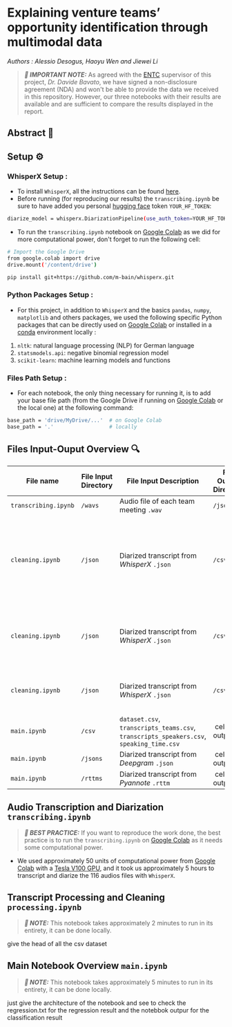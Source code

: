 # Explaining venture teams’ opportunity identification through multimodal data

*Authors : Alessio Desogus, Haoyu Wen and Jiewei Li*

> **_🔔 IMPORTANT NOTE:_** As agreed with the [ENTC](https://www.epfl.ch/labs/entc/) supervisor of this project, *Dr. Davide Bavato*, we have signed a non-disclosure agreement (NDA) and won't be able to provide the data we received in this repository. However, our three notebooks with their results are available and are sufficient to compare the results displayed in the report.
 
>
## Abstract 📝



## Setup ⚙️



### WhisperX Setup :
- To install `WhisperX`, all the instructions can be found [here](https://github.com/m-bain/whisperX/blob/main/README.md). 
-  Before running (for reproducing our results) the `transcribing.ipynb` be sure to have added you personal [hugging face](https://huggingface.co) token `YOUR_HF_TOKEN`: 
```bash
diarize_model = whisperx.DiarizationPipeline(use_auth_token=YOUR_HF_TOKEN, device=device)
```
- To run the `transcribing.ipynb` notebook on [Google Colab](https://colab.research.google.com) as we did for more computational power, don't forget to run the following cell: 
```bash
# Import the Google Drive
from google.colab import drive
drive.mount('/content/drive')
```

```bash
pip install git+https://github.com/m-bain/whisperx.git
```

### Python Packages Setup : 
- For this project, in addition to `WhisperX` and the basics `pandas`, `numpy`, `matplotlib` and others packages, we used the following specific Python packages that can be directly used on [Google Colab](https://colab.research.google.com) or installed in a [conda](https://docs.conda.io/projects/conda/en/latest/commands/install.html) environment locally :
1) `nltk`: natural language processing (NLP) for German language
2) `statsmodels.api`: negative binomial regression model
3) `scikit-learn`: machine learning models and functions

### Files Path Setup : 
- For each notebook, the only thing necessary for running it, is to add your base file path (from the Google Drive if running on [Google Colab](https://colab.research.google.com) or the local one) at the following command:
```bash
base_path = 'drive/MyDrive/...'  # on Google Colab
base_path = '.'                  # locally
```

## Files Input-Ouput Overview 🔍

| File name             | File Input Directory | File Input Description | File Output Directory | File Output Description | 
| --------------        | ----------     | ----------   | ---------- | ---------- |
| `transcribing.ipynb`     | `/wavs` | Audio file of each team meeting `.wav` | `/json`| Diarized transcript from *WhisperX* `.json`           
| `cleaning.ipynb`    | `/json`| Diarized transcript from *WhisperX*  `.json` | `/csv` | `transcripts_teams.csv`: Organized at the team level, this dataset is crafted for team-specific analyses. It provides the team identification numbers, initial transcripts, filtered transcripts, and final clean transcripts.       
| `cleaning.ipynb`    | `/json`| Diarized transcript from *WhisperX* `.json` | `/csv` | `transcripts_speakers.csv`: Organized at the speaker level is created for speaker-specific analyses. It offers a view of individual speaker contributions.
| `cleaning.ipynb`    | `/json`| Diarized transcript from *WhisperX* `.json` | `/csv` | `speaking_time.csv`: Provides a temporal perspective on team speakers continuous speaking duration.          
| `main.ipynb`    | `/csv` | `dataset.csv`, `transcripts_teams.csv`, `transcripts_speakers.csv`, `speaking_time.csv` | cell output | `WhisperX Benchmark`, `Negative Binomial Regression` Results and `Classification` Results
| `main.ipynb`    | `/jsons` | Diarized transcript from *Deepgram* `.json` | cell output | `Deepgram Benchmark` 
| `main.ipynb`    | `/rttms` | Diarized transcript from *Pyannote* `.rttm` | cell output | `Pyannote Benchmark`     


## Audio Transcription and Diarization `transcribing.ipynb`

> **_🚀 BEST PRACTICE:_**  If you want to reproduce the work done, the best practice is to run the `transcribing.ipynb` on [Google Colab](https://colab.research.google.com) as it needs some computational power.  

- We used approximately 50 units of computational power from [Google Colab](https://colab.research.google.com) with a [Tesla V100 GPU](https://colab.research.google.com/github/d2l-ai/d2l-tvm-colab/blob/master/chapter_gpu_schedules/arch.ipynb#scrollTo=PyGInfembT2s), and it took us approximately 5 hours to transcript and diarize the 116 audios files with `WhisperX`.

## Transcript Processing and Cleaning `processing.ipynb`

> **_📌 NOTE:_** This notebook takes approximately 2 minutes to run in its entirety, it can be done locally.

give the head of all the csv dataset

## Main Notebook Overview `main.ipynb`
> **_📌 NOTE:_** This notebook takes approximately 5 minutes to run in its entirety, it can be done locally.



just give the architecture of the notebook and see to check the regression.txt for the regression result and the notebbok outpur for the classification result
















